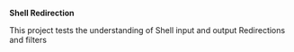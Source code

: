 <h><strong>Shell Redirection</strong></h>
<p>This project tests the understanding of Shell input and output Redirections and filters</p>